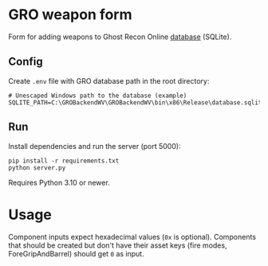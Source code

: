 # GRO weapon form

Form for adding weapons to Ghost Recon Online [database](https://github.com/zeroKilo/GROBackendWV/blob/master/GROBackendWV/bin/x86/Release/database.sqlite) (SQLite).

## Config

Create `.env` file with GRO database path in the root directory:
```
# Unescaped Windows path to the database (example)
SQLITE_PATH=C:\GROBackendWV\GROBackendWV\bin\x86\Release\database.sqlite
```

## Run

Install dependencies and run the server (port 5000):
```
pip install -r requirements.txt
python server.py
```

Requires Python 3.10 or newer.

# Usage

Component inputs expect hexadecimal values (`0x` is optional). Components that should be created but don't have their asset keys (fire modes, ForeGripAndBarrel) should get `0` as input.
